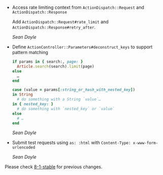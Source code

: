 *   Access rate limiting context from `ActionDispatch::Request` and `ActionDispatch::Response`

    Add `ActionDispatch::Request#rate_limit` and `ActionDispatch::Response#retry_after`.

    *Sean Doyle*

*   Define `ActionController::Parameters#deconstruct_keys` to support pattern matching

    ```ruby
    if params in { search:, page: }
      Article.search(search).limit(page)
    else
      …
    end

    case (value = params[:string_or_hash_with_nested_key])
    in String
      # do something with a String `value`…
    in { nested_key: }
      # do something with `nested_key` or `value`
    else
      # …
    end
    ```

    *Sean Doyle*

*   Submit test requests using `as: :html` with `Content-Type: x-www-form-urlencoded`

    *Sean Doyle*

Please check [8-1-stable](https://github.com/rails/rails/blob/8-1-stable/actionpack/CHANGELOG.md) for previous changes.
